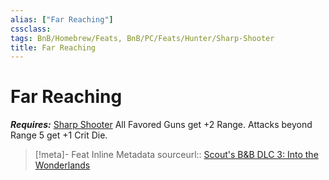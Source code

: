 ```yaml
---
alias: ["Far Reaching"]
cssclass: 
tags: BnB/Homebrew/Feats, BnB/PC/Feats/Hunter/Sharp-Shooter
title: Far Reaching
---
```


# Far Reaching
***Requires:*** [Sharp Shooter](../../../../77-Bunkers-n-Badasses-Sourcebook/Chapter-01-Creating-A-Vault-Hunter/Choosing-A-Class/Hunter/Sharp-Shooter.md)
All Favored Guns get +2 Range.
Attacks beyond Range 5 get +1 Crit Die.

> [!meta]- Feat Inline Metadata
> sourceurl:: [Scout's B&B DLC 3: Into the Wonderlands](https://docs.google.com/document/d/1MLOgrWwcLNTnP9PuXrKiLImy7SUh4hXO8arVUAlmdp0/edit)

